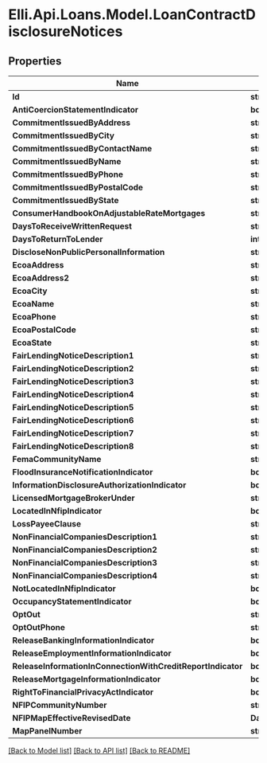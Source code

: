 # Elli.Api.Loans.Model.LoanContractDisclosureNotices
## Properties

Name | Type | Description | Notes
------------ | ------------- | ------------- | -------------
**Id** | **string** |  | [optional] 
**AntiCoercionStatementIndicator** | **bool?** |  | [optional] 
**CommitmentIssuedByAddress** | **string** |  | [optional] 
**CommitmentIssuedByCity** | **string** |  | [optional] 
**CommitmentIssuedByContactName** | **string** |  | [optional] 
**CommitmentIssuedByName** | **string** |  | [optional] 
**CommitmentIssuedByPhone** | **string** |  | [optional] 
**CommitmentIssuedByPostalCode** | **string** |  | [optional] 
**CommitmentIssuedByState** | **string** |  | [optional] 
**ConsumerHandbookOnAdjustableRateMortgages** | **string** |  | [optional] 
**DaysToReceiveWrittenRequest** | **string** |  | [optional] 
**DaysToReturnToLender** | **int?** |  | [optional] 
**DiscloseNonPublicPersonalInformation** | **string** |  | [optional] 
**EcoaAddress** | **string** |  | [optional] 
**EcoaAddress2** | **string** |  | [optional] 
**EcoaCity** | **string** |  | [optional] 
**EcoaName** | **string** |  | [optional] 
**EcoaPhone** | **string** |  | [optional] 
**EcoaPostalCode** | **string** |  | [optional] 
**EcoaState** | **string** |  | [optional] 
**FairLendingNoticeDescription1** | **string** |  | [optional] 
**FairLendingNoticeDescription2** | **string** |  | [optional] 
**FairLendingNoticeDescription3** | **string** |  | [optional] 
**FairLendingNoticeDescription4** | **string** |  | [optional] 
**FairLendingNoticeDescription5** | **string** |  | [optional] 
**FairLendingNoticeDescription6** | **string** |  | [optional] 
**FairLendingNoticeDescription7** | **string** |  | [optional] 
**FairLendingNoticeDescription8** | **string** |  | [optional] 
**FemaCommunityName** | **string** |  | [optional] 
**FloodInsuranceNotificationIndicator** | **bool?** |  | [optional] 
**InformationDisclosureAuthorizationIndicator** | **bool?** |  | [optional] 
**LicensedMortgageBrokerUnder** | **string** |  | [optional] 
**LocatedInNfipIndicator** | **bool?** |  | [optional] 
**LossPayeeClause** | **string** |  | [optional] 
**NonFinancialCompaniesDescription1** | **string** |  | [optional] 
**NonFinancialCompaniesDescription2** | **string** |  | [optional] 
**NonFinancialCompaniesDescription3** | **string** |  | [optional] 
**NonFinancialCompaniesDescription4** | **string** |  | [optional] 
**NotLocatedInNfipIndicator** | **bool?** |  | [optional] 
**OccupancyStatementIndicator** | **bool?** |  | [optional] 
**OptOut** | **string** |  | [optional] 
**OptOutPhone** | **string** |  | [optional] 
**ReleaseBankingInformationIndicator** | **bool?** |  | [optional] 
**ReleaseEmploymentInformationIndicator** | **bool?** |  | [optional] 
**ReleaseInformationInConnectionWithCreditReportIndicator** | **bool?** |  | [optional] 
**ReleaseMortgageInformationIndicator** | **bool?** |  | [optional] 
**RightToFinancialPrivacyActIndicator** | **bool?** |  | [optional] 
**NFIPCommunityNumber** | **string** |  | [optional] 
**NFIPMapEffectiveRevisedDate** | **DateTime?** |  | [optional] 
**MapPanelNumber** | **string** |  | [optional] 

[[Back to Model list]](../README.md#documentation-for-models) [[Back to API list]](../README.md#documentation-for-api-endpoints) [[Back to README]](../README.md)

